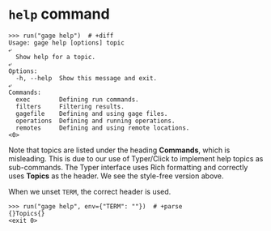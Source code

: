 # `help` command

    >>> run("gage help")  # +diff
    Usage: gage help [options] topic
    ⤶
      Show help for a topic.
    ⤶
    Options:
      -h, --help  Show this message and exit.
    ⤶
    Commands:
      exec        Defining run commands.
      filters     Filtering results.
      gagefile    Defining and using gage files.
      operations  Defining and running operations.
      remotes     Defining and using remote locations.
    <0>

Note that topics are listed under the heading **Commands**, which is
misleading. This is due to our use of Typer/Click to implement help
topics as sub-commands. The Typer interface uses Rich formatting and
correctly uses **Topics** as the header. We see the style-free version
above.

When we unset `TERM`, the correct header is used.

    >>> run("gage help", env={"TERM": ""})  # +parse
    {}Topics{}
    <exit 0>
